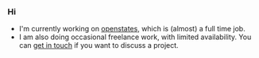 ### Hi

- I'm currently working on [openstates](https://github.com/openstates), which is (almost) a full time job.
- I am also doing occasional freelance work, with limited availability.  You can [get in touch](contact@jamesturk.net) if you want to discuss a project.


<!--
**jamesturk/jamesturk** is a ✨ _special_ ✨ repository because its `README.md` (this file) appears on your GitHub profile.

Here are some ideas to get you started:

- 🔭 I’m currently working on ...
- 🌱 I’m currently learning ...
- 👯 I’m looking to collaborate on ...
- 🤔 I’m looking for help with ...
- 💬 Ask me about ...
- 📫 How to reach me: ...
- 😄 Pronouns: ...
- ⚡ Fun fact: ...
-->

